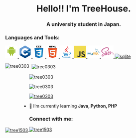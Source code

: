<h1 align="center">Hello!!    I'm TreeHouse.</h1>
<h3 align="center">A university student in Japan.</h3>


<h3 align="left">Languages and Tools:</h3>
<p align="left"> 
  <a href="https://developer.android.com" target="_blank" rel="noreferrer"> 
    <img src="https://raw.githubusercontent.com/devicons/devicon/master/icons/android/android-original-wordmark.svg" alt="android" width="40" height="40"/> 
  </a> 
  <a href="https://www.w3schools.com/cpp/" target="_blank" rel="noreferrer"> 
    <img src="https://raw.githubusercontent.com/devicons/devicon/master/icons/cplusplus/cplusplus-original.svg" alt="cplusplus" width="40" height="40"/> 
  </a> 
  <a href="https://www.w3schools.com/css/" target="_blank" rel="noreferrer"> 
    <img src="https://raw.githubusercontent.com/devicons/devicon/master/icons/css3/css3-original-wordmark.svg" alt="css3" width="40" height="40"/> 
  </a> 
  <a href="https://www.w3.org/html/" target="_blank" rel="noreferrer"> 
    <img src="https://raw.githubusercontent.com/devicons/devicon/master/icons/html5/html5-original-wordmark.svg" alt="html5" width="40" height="40"/> 
  </a> 
  <a href="https://www.java.com" target="_blank" rel="noreferrer"> 
    <img src="https://raw.githubusercontent.com/devicons/devicon/master/icons/java/java-original.svg" alt="java" width="40" height="40"/> 
  </a> 
  <a href="https://developer.mozilla.org/en-US/docs/Web/JavaScript" target="_blank" rel="noreferrer"> 
    <img src="https://raw.githubusercontent.com/devicons/devicon/master/icons/javascript/javascript-original.svg" alt="javascript" width="40" height="40"/> 
  </a> 
  <a href="https://www.mysql.com/" target="_blank" rel="noreferrer"> 
    <img src="https://raw.githubusercontent.com/devicons/devicon/master/icons/mysql/mysql-original-wordmark.svg" alt="mysql" width="40" height="40"/> 
  </a> 
  <a href="https://sass-lang.com" target="_blank" rel="noreferrer"> 
    <img src="https://raw.githubusercontent.com/devicons/devicon/master/icons/sass/sass-original.svg" alt="sass" width="40" height="40"/> 
  </a> 
  <a href="https://www.sqlite.org/" target="_blank" rel="noreferrer"> 
    <img src="https://www.vectorlogo.zone/logos/sqlite/sqlite-icon.svg" alt="sqlite" width="40" height="40"/> 
  </a> 
</p>

<p>
  <img align="left" height="170px" src="https://github-readme-stats.vercel.app/api/top-langs?username=tree0303&show_icons=true&locale=en&layout=compact&theme=merko" alt="tree0303" />
</p>

<p>&nbsp;
  <img align="center" height="170px" src="https://github-readme-stats.vercel.app/api?username=tree0303&show_icons=true&locale=en&theme=merko" alt="tree0303" />
</p>

<p>
  <img align="center" height="180px" src="https://github-readme-streak-stats.herokuapp.com/?user=tree0303&theme=merko" alt="tree0303" />
</p>

<p align="left"> <img src="https://komarev.com/ghpvc/?username=tree0303&label=Profile%20views&color=0e75b6&style=flat" alt="tree0303" /> </p>

<p align="left"> <a href="https://github.com/ryo-ma/github-profile-trophy"><img src="https://github-profile-trophy.vercel.app/?username=tree0303&title=Commit&theme=onedark" alt="tree0303" /></a> </p>



- 🌱 I’m currently learning **Java, Python, PHP**

<h3 align="left">Connect with me:</h3>
<p align="left">
<a href="https://twitter.com/tree1503" target="blank">
  <img align="center" src="https://raw.githubusercontent.com/rahuldkjain/github-profile-readme-generator/master/src/images/icons/Social/twitter.svg" alt="tree1503" height="30" width="40" />
  </a>
  <a href="https://twitter.com/tree1503" target="blank">
    <img src="https://img.shields.io/twitter/follow/tree1503?logo=twitter&style=for-the-badge" alt="tree1503" />
  </a>
</p>
<p align="left">  </p>
